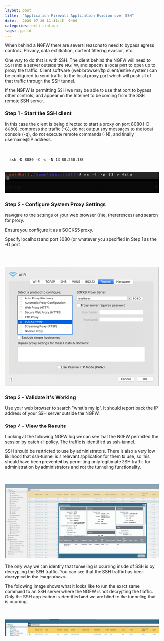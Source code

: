 ```yaml
---
layout: post
title:  "Application Firewall Application Evasion over SSH"
date:   2020-07-28 11:11:15 -0400
categories: exfiltration 
tags: app-id
---
```

<p>
When behind a NGFW there are several reasons to need to bypass egress controls. Privacy, data exfiltration, content filtering evasion, etc.
</p>
<p>
One way to do that is with SSH. The client behind the NGFW will need to SSH into a server outside the NGFW, and specify a local port to open up to proxy the traffic. Client software (web browser/ftp client/entire system) can be configured to send traffic to the local proxy port which will push all of that traffic through the SSH tunnel.
</p>
<p>
If the NGFW is permitting SSH we may be able to use that port to bypass other controls, and appear on the Internet to be coming from the SSH remote SSH server.
</p>

<h3>Step 1 - Start the SSH client</h3>

<p>
In this case the client is being directed to start a proxy on port 8080 (-D 8080), compress the traffic (-C), do not output any messages to the local console (-q), do not execute remote commands (-N), and finally username@IP address.
</p>
<br>
<code>
  ssh -D 8080 -C -q -N 13.88.250.188
</code>
<br>
<br>
<img src="/images/exfiltration-netcat-destination.png" alt="netcat">

<h3>Step 2 - Configure System Proxy Settings</h3>

<p>
Navigate to the settings of your web browser (File, Preferences) and search for proxy.
</p>

<p>
Ensure you configure it as a SOCKS5 proxy.
</p>
<p>
Specify localhost and port 8080 (or whatever you specified in Step 1 as the -D port.
</p>
<br>

<br>
<br>
<img src="/images/app-id-evastion-sshtunnel-settings.png" alt="settings">

<h3>Step 3 - Validate it's Working</h3>

<p>
Use your web browser to search "what's my ip". It should report back the IP address of your SSH server outside the NGFW.
</p>

<h3>Step 4 - View the Results</h3>


<p>
Looking at the following NGFW log we can see that the NGFW permitted the session by catch all policy. The traffic is identified as ssh-tunnel.
</p>
<p>
SSH should be restricted to use by administrators. There is also a very low liklihood that ssh-tunnel is a relevant application for them to use, so this should have been prevented by permitting only legitimate SSH traffic for administration by administrators and not the tunneling functionality.
</p>
<br>
<br>
<img src="/images/appid-evasion-sshtunnel-decrypted.png" alt="decrypted">


<p>
The only way we can identify that tunneling is ocurring inside of SSH is by decrypting the SSH traffic. You can see that the SSH traffic has been decrypted in the image above.
<p>

<p>
The following image shows what it looks like to run the exact same command to an SSH server where the NGFW is not decrypting the traffic. Only the SSH application is identified and we are blind to the tunneling that is ocurring.
</p>
<br>
<br>
<img src="/images/appid-evasion-sshtunnel-nodecypt.png" alt="nodecrypt">
